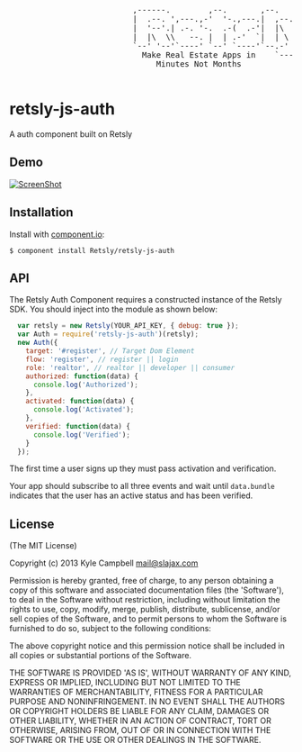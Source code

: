 <pre>
                          ,------.        ,--.       ,--.
                          |  .--. ',---.,-'  '-.,---.|  ,--. ,--.
                          |  '--'.| .-. '-.  .-(  .-'|  |\  '  /
                          |  |\  \\   --. |  | .-'  `|  | \   '
                          `--' '--'`----' `--' `----'`--.-'  /
                            Make Real Estate Apps in    `---'
                               Minutes Not Months

</pre>

# retsly-js-auth

  A auth component built on Retsly

## Demo
  
  [![ScreenShot](http://content.screencast.com/users/slajax/folders/Jing/media/5ed0bf99-d34b-4728-bfd1-cc578ccee711/00000080.png)](http://screencast.com/t/DUy1Se84qdI)

## Installation

  Install with [component.io](http://github.com/component/component):

    $ component install Retsly/retsly-js-auth

## API

The Retsly Auth Component requires a constructed instance of the Retsly
SDK. You should inject into the module as shown below:

```javascript
  var retsly = new Retsly(YOUR_API_KEY, { debug: true });
  var Auth = require('retsly-js-auth')(retsly);
  new Auth({
    target: '#register', // Target Dom Element
    flow: 'register', // register || login
    role: 'realtor', // realtor || developer || consumer
    authorized: function(data) {
      console.log('Authorized');
    },
    activated: function(data) {
      console.log('Activated');
    },
    verified: function(data) {
      console.log('Verified');
    }
  });

```

The first time a user signs up they must pass activation and verification.

Your app should subscribe to all three events and wait until `data.bundle` indicates
that the user has an active status and has been verified.

## License

(The MIT License)

Copyright (c) 2013 Kyle Campbell <mail@slajax.com>

Permission is hereby granted, free of charge, to any person obtaining a copy of this software and associated documentation files (the 'Software'), to deal in the Software without restriction, including without limitation the rights to use, copy, modify, merge, publish, distribute, sublicense, and/or sell copies of the Software, and to permit persons to whom the Software is furnished to do so, subject to the following conditions:

The above copyright notice and this permission notice shall be included in all copies or substantial portions of the Software.

THE SOFTWARE IS PROVIDED 'AS IS', WITHOUT WARRANTY OF ANY KIND, EXPRESS OR IMPLIED, INCLUDING BUT NOT LIMITED TO THE WARRANTIES OF MERCHANTABILITY, FITNESS FOR A PARTICULAR PURPOSE AND NONINFRINGEMENT. IN NO EVENT SHALL THE AUTHORS OR COPYRIGHT HOLDERS BE LIABLE FOR ANY CLAIM, DAMAGES OR OTHER LIABILITY, WHETHER IN AN ACTION OF CONTRACT, TORT OR OTHERWISE, ARISING FROM, OUT OF OR IN CONNECTION WITH THE SOFTWARE OR THE USE OR OTHER DEALINGS IN THE SOFTWARE.
